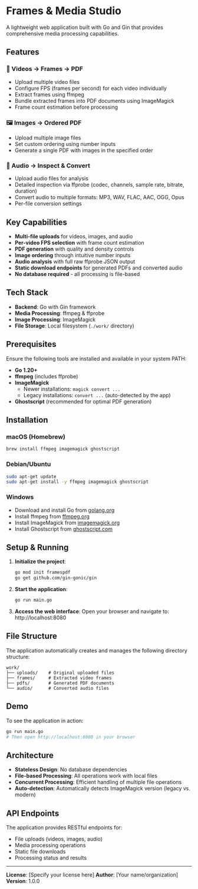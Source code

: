 # Frames & Media Studio

A lightweight web application built with Go and Gin that provides comprehensive media processing capabilities.

## Features

### 🎥 Videos → Frames → PDF
- Upload multiple video files
- Configure FPS (frames per second) for each video individually
- Extract frames using ffmpeg
- Bundle extracted frames into PDF documents using ImageMagick
- Frame count estimation before processing

### 🖼️ Images → Ordered PDF
- Upload multiple image files
- Set custom ordering using number inputs
- Generate a single PDF with images in the specified order

### 🎵 Audio → Inspect & Convert
- Upload audio files for analysis
- Detailed inspection via ffprobe (codec, channels, sample rate, bitrate, duration)
- Convert audio to multiple formats: MP3, WAV, FLAC, AAC, OGG, Opus
- Per-file conversion settings

## Key Capabilities

- **Multi-file uploads** for videos, images, and audio
- **Per-video FPS selection** with frame count estimation
- **PDF generation** with quality and density controls
- **Image ordering** through intuitive number inputs
- **Audio analysis** with full raw ffprobe JSON output
- **Static download endpoints** for generated PDFs and converted audio
- **No database required** - all processing is file-based

## Tech Stack

- **Backend**: Go with Gin framework
- **Media Processing**: ffmpeg & ffprobe
- **Image Processing**: ImageMagick
- **File Storage**: Local filesystem (`./work/` directory)

## Prerequisites

Ensure the following tools are installed and available in your system PATH:

- **Go 1.20+**
- **ffmpeg** (includes ffprobe)
- **ImageMagick**
  - Newer installations: `magick convert ...`
  - Legacy installations: `convert ...` (auto-detected by the app)
- **Ghostscript** (recommended for optimal PDF generation)

## Installation

### macOS (Homebrew)
```bash
brew install ffmpeg imagemagick ghostscript
```

### Debian/Ubuntu
```bash
sudo apt-get update
sudo apt-get install -y ffmpeg imagemagick ghostscript
```

### Windows
- Download and install Go from [golang.org](https://golang.org)
- Install ffmpeg from [ffmpeg.org](https://ffmpeg.org/download.html)
- Install ImageMagick from [imagemagick.org](https://imagemagick.org/script/download.php)
- Install Ghostscript from [ghostscript.com](https://www.ghostscript.com/download/gsdnld.html)

## Setup & Running

1. **Initialize the project**:
   ```bash
   go mod init framespdf
   go get github.com/gin-gonic/gin
   ```

2. **Start the application**:
   ```bash
   go run main.go
   ```

3. **Access the web interface**:
   Open your browser and navigate to: http://localhost:8080

## File Structure

The application automatically creates and manages the following directory structure:

```
work/
├── uploads/    # Original uploaded files
├── frames/     # Extracted video frames
├── pdfs/       # Generated PDF documents
└── audio/      # Converted audio files
```

## Demo

To see the application in action:

```bash
go run main.go
# Then open http://localhost:8080 in your browser
```

## Architecture

- **Stateless Design**: No database dependencies
- **File-based Processing**: All operations work with local files
- **Concurrent Processing**: Efficient handling of multiple file operations
- **Auto-detection**: Automatically detects ImageMagick version (legacy vs. modern)

## API Endpoints

The application provides RESTful endpoints for:
- File uploads (videos, images, audio)
- Media processing operations
- Static file downloads
- Processing status and results

---

**License**: [Specify your license here]
**Author**: [Your name/organization]
**Version**: 1.0.0
